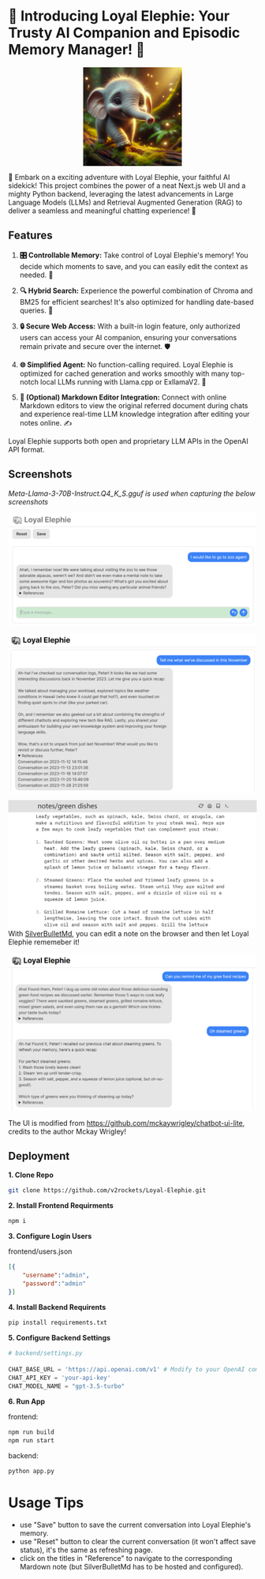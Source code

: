 # 🐘 Introducing Loyal Elephie: Your Trusty AI Companion and Episodic Memory Manager! 🧠
<p align="center">
  <img src=".public/image.png" alt="Your image description" width="200" style="display: block; margin: 0 auto;">
</p>
🚀 Embark on a exciting adventure with Loyal Elephie, your faithful AI sidekick! This project combines the power of a neat Next.js web UI and a mighty Python backend, leveraging the latest advancements in Large Language Models (LLMs) and Retrieval Augmented Generation (RAG) to deliver a seamless and meaningful chatting experience! 🎉

## Features

1. **🎛️ Controllable Memory:** Take control of Loyal Elephie's memory! You decide which moments to save, and you can easily edit the context as needed. 📝

2. **🔍 Hybrid Search:** Experience the powerful combination of Chroma and BM25 for efficient searches! It's also optimized for handling date-based queries. 📅

3. **🔒 Secure Web Access:** With a built-in login feature, only authorized users can access your AI companion, ensuring your conversations remain private and secure over the internet. 🛡️

4. **🌐 Simplified Agent:** No function-calling required. Loyal Elephie is optimized for cached generation and works smoothly with many top-notch local LLMs running with Llama.cpp or ExllamaV2. 💬

5. **📝 (Optional) Markdown Editor Integration:** Connect with online Markdown editors to view the original referred document during chats and experience real-time LLM knowledge integration after editing your notes online. ✍️

Loyal Elephie supports both open and proprietary LLM APIs in the OpenAI API format. 

## Screenshots 
*Meta-Llama-3-70B-Instruct.Q4_K_S.gguf is used when capturing the below screenshots*

![](.public/screenshot1.png)

![](.public/screenshot2.png)


![](.public/screenshot4.png)
With [SilverBulletMd](https://github.com/silverbulletmd/silverbullet), you can edit a note on the browser and then let Loyal Elephie rememeber it!

![](.public/screenshot3.png)

The UI is modified from https://github.com/mckaywrigley/chatbot-ui-lite, credits to the author Mckay Wrigley!

## Deployment

**1. Clone Repo**

```bash
git clone https://github.com/v2rockets/Loyal-Elephie.git
```

**2. Install Frontend Requirments**

```bash
npm i
```

**3. Configure Login Users**

frontend/users.json
```json
[{
    "username":"admin",
    "password":"admin"
}]
```

**4. Install Backend Requirents**

```bash
pip install requirements.txt
```

**5. Configure Backend Settings**

```python
# backend/settings.py

CHAT_BASE_URL = 'https://api.openai.com/v1' # Modify to your OpenAI compatible API url
CHAT_API_KEY = 'your-api-key'
CHAT_MODEL_NAME = "gpt-3.5-turbo"
```

**6. Run App**

frontend:
```bash
npm run build
npm run start
```
backend:
```bash
python app.py
```

# Usage Tips
* use "Save" button to save the current conversation into Loyal Elephie's memory.
* use "Reset" button to clear the current conversation (it won't affect save status), it's the same as refreshing page.
* click on the titles in "Reference" to navigate to the corresponding Mardown note (but SilverBulletMd has to be hosted and configured).

